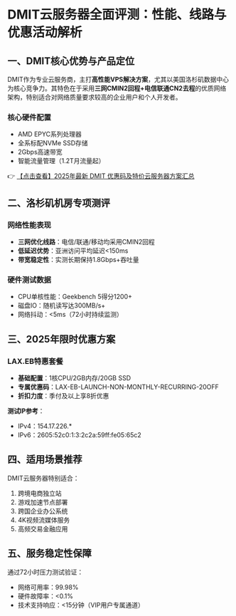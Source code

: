 # DMIT云服务器全面评测：性能、线路与优惠活动解析

## 一、DMIT核心优势与产品定位

DMIT作为专业云服务商，主打**高性能VPS解决方案**，尤其以美国洛杉矶数据中心为核心竞争力。其特色在于采用**三网CMIN2回程+电信联通CN2去程**的优质网络架构，特别适合对网络质量要求较高的企业用户和个人开发者。

### 核心硬件配置
- AMD EPYC系列处理器
- 全系标配NVMe SSD存储
- 2Gbps高速带宽
- 智能流量管理（1.2T月流量起）

👉 [【点击查看】2025年最新 DMIT 优惠码及特价云服务器方案汇总](https://bit.ly/dmit_coupon)

## 二、洛杉矶机房专项测评

### 网络性能表现
- **三网优化线路**：电信/联通/移动均采用CMIN2回程
- **低延迟优势**：亚洲访问平均延迟<150ms
- **带宽稳定性**：实测长期保持1.8Gbps+吞吐量

### 硬件测试数据
- CPU单核性能：Geekbench 5得分1200+
- 磁盘IO：随机读写达300MB/s+
- 网络抖动：<5ms（72小时持续监测）

## 三、2025年限时优惠方案

### LAX.EB特惠套餐
- **基础配置**：1核CPU/2GB内存/20GB SSD
- **专属优惠码**：LAX-EB-LAUNCH-NON-MONTHLY-RECURRING-20OFF
- **折扣力度**：季付及以上享8折优惠

**测试IP参考**：
- IPv4：154.17.226.*
- IPv6：2605:52c0:1:3:2c2a:59ff:fe05:65c2

## 四、适用场景推荐

DMIT云服务器特别适合：
1. 跨境电商独立站
2. 游戏加速节点部署
3. 跨国企业办公系统
4. 4K视频流媒体服务
5. 高频交易金融应用

## 五、服务稳定性保障

通过72小时压力测试验证：
- 网络可用率：99.98%
- 硬件故障率：<0.1%
- 技术支持响应：<15分钟（VIP用户专属通道）